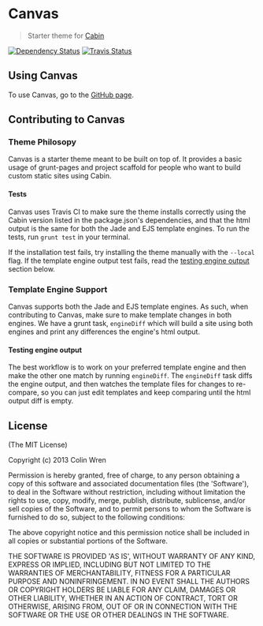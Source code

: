 # Canvas
> Starter theme for [Cabin](http://cabinjs.com)

[![Dependency Status](https://gemnasium.com/CabinJS/Canvas.png)](https://gemnasium.com/CabinJS/Canvas) [![Travis Status](https://travis-ci.org/CabinJS/Canvas.png?branch=master)](https://travis-ci.org/CabinJS/Canvas)

## Using Canvas

To use Canvas, go to the [GitHub page](http://cabinjs.github.io/Canvas/).

## Contributing to Canvas

### Theme Philosopy

Canvas is a starter theme meant to be built on top of. It provides a basic usage of grunt-pages and project scaffold for people who want to build custom static sites using Cabin.

#### Tests

Canvas uses Travis CI to make sure the theme installs correctly using the Cabin version listed in the package.json's dependencies, and that the html output is the same for both the Jade and EJS template engines. To run the tests, run `grunt test` in your terminal.

If the installation test fails, try installing the theme manually with the `--local` flag. If the template engine output test fails, read the [testing engine output](#testing-engine-output) section below.

### Template Engine Support

Canvas supports both the Jade and EJS template engines. As such, when contributing to Canvas, make sure to make template changes in both engines. We have a grunt task, `engineDiff` which will build a site using both engines and print any differences the engine's html output.

#### Testing engine output

The best workflow is to work on your preferred template engine and then make the other one match by running `engineDiff`. The `engineDiff` task diffs the engine output, and then watches the template files for changes to re-compare, so you can just edit templates and keep comparing until the html output diff is empty.

## License

(The MIT License)

Copyright (c) 2013 Colin Wren

Permission is hereby granted, free of charge, to any person obtaining
a copy of this software and associated documentation files (the
'Software'), to deal in the Software without restriction, including
without limitation the rights to use, copy, modify, merge, publish,
distribute, sublicense, and/or sell copies of the Software, and to
permit persons to whom the Software is furnished to do so, subject to
the following conditions:

The above copyright notice and this permission notice shall be
included in all copies or substantial portions of the Software.

THE SOFTWARE IS PROVIDED 'AS IS', WITHOUT WARRANTY OF ANY KIND,
EXPRESS OR IMPLIED, INCLUDING BUT NOT LIMITED TO THE WARRANTIES OF
MERCHANTABILITY, FITNESS FOR A PARTICULAR PURPOSE AND NONINFRINGEMENT.
IN NO EVENT SHALL THE AUTHORS OR COPYRIGHT HOLDERS BE LIABLE FOR ANY
CLAIM, DAMAGES OR OTHER LIABILITY, WHETHER IN AN ACTION OF CONTRACT,
TORT OR OTHERWISE, ARISING FROM, OUT OF OR IN CONNECTION WITH THE
SOFTWARE OR THE USE OR OTHER DEALINGS IN THE SOFTWARE.
